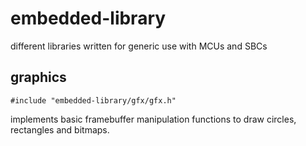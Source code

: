 # embedded-library
different libraries written for generic use with MCUs and SBCs
## graphics
```
#include "embedded-library/gfx/gfx.h"
```
implements basic framebuffer manipulation functions to draw circles, rectangles and bitmaps.
